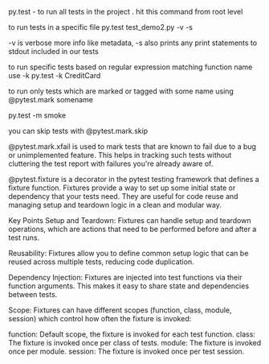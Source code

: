 py.test  - to run all tests in the project . hit this command from root level

to run tests in a specific file
py.test test_demo2.py -v -s 

-v is verbose more info like metadata, -s also prints any print statements to stdout included in our tests 

to run specific tests based on regular expression matching function name 
use -k 
py.test -k CreditCard 

to run only tests which are marked or tagged with some name using @pytest.mark somename 

py.test -m smoke 

you can skip tests with @pytest.mark.skip  

@pytest.mark.xfail is used to mark tests that are known to fail due to a bug or unimplemented feature. This helps in tracking such tests without cluttering the test report with failures you're already aware of.


@pytest.fixture is a decorator in the pytest testing framework that defines a fixture function. 
Fixtures provide a way to set up some initial state or dependency that your tests need. They are useful for code reuse and managing setup and teardown logic in a clean and modular way.

Key Points
Setup and Teardown: Fixtures can handle setup and teardown operations, which are actions that need to be performed before and after a test runs.

Reusability: Fixtures allow you to define common setup logic that can be reused across multiple tests, reducing code duplication.

Dependency Injection: Fixtures are injected into test functions via their function arguments. This makes it easy to share state and dependencies between tests.

Scope: Fixtures can have different scopes (function, class, module, session) which control how often the fixture is invoked:

function: Default scope, the fixture is invoked for each test function.
class: The fixture is invoked once per class of tests.
module: The fixture is invoked once per module.
session: The fixture is invoked once per test session.